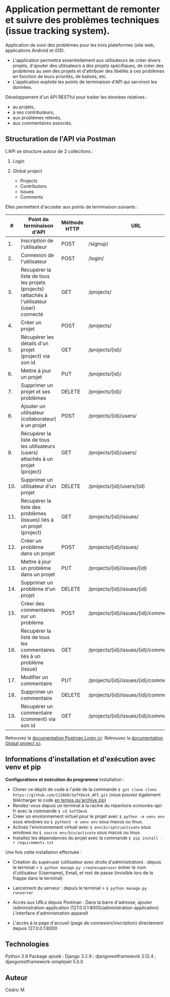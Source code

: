 # Application permettant de remonter et suivre des problèmes techniques (issue tracking system).

Application de suivi des problèmes pour les trois plateformes (site web, applications Android et iOS).
- L'application permettra essentiellement aux utilisateurs de créer divers projets, d'ajouter des utilisateurs à des projets spécifiques, de créer des problèmes au sein des projets et d'attribuer des libellés à ces problèmes en fonction de leurs priorités, de balises, etc.
- L'application exploite les points de terminaison d'API qui serviront les données.


Développement d'un API RESTful pour traiter les données relatives :
- au projets,
- à ses contributeurs, 
- aux problèmes relevés,
- aux commentaires associés.

## Structuration de l'API via Postman

L'API se structure autour de 2 collections :
1. Login
   
2. Global project
    * Projects
    * Contributors
    * Issues
    * Comments


Elles permettent d'acceder aux points de terminaison suivants :

|	#	|	Point de terminaison d'API	|	Méthode HTTP	|	URL	|
|	-----	|	-----------------------------	|	--------------	|	--------------------------------------------------------	|
|	1.	|	Inscription de l'utilisateur	|	POST	|	/signup/	|
|	2.	|	Connexion de l'utilisateur	|	POST	|	/login/	|
|	3.	|	Récupérer la liste de tous les projets (projects) rattachés à l'utilisateur (user) connecté	|	GET	|	/projects/	|
|	4.	|	Créer un projet	|	POST	|	/projects/	|
|	5.	|	Récupérer les détails d'un projet (project) via son id	|	GET	|	/projects/{id}/	|
|	6.	|	Mettre à jour un projet	|	PUT	|	/projects/{id}/	|
|	7.	|	Supprimer un projet et ses problèmes	|	DELETE	|	/projects/{id}/	|
|	8.	|	Ajouter un utilisateur (collaborateur) à un projet	|	POST	|	/projects/{id}/users/	|
|	9.	|	Récupérer la liste de tous les utilisateurs (users) attachés à un projet (project)	|	GET	|	/projects/{id}/users/	|
|	10.	|	Supprimer un utilisateur d'un projet	|	DELETE	|	/projects/{id}/users/{id}	|
|	11.	|	Récupérer la liste des problèmes (issues) liés à un projet (project)	|	GET	|	/projects/{id}/issues/	|
|	12.	|	Créer un problème dans un projet	|	POST	|	/projects/{id}/issues/	|
|	13.	|	Mettre à jour un problème dans un projet	|	PUT	|	/projects/{id}/issues/{id}	|
|	14.	|	Supprimer un problème d'un projet	|	DELETE	|	/projects/{id}/issues/{id}	|
|	15.	|	Créer des commentaires sur un problème	|	POST	|	/projects/{id}/issues/{id}/comments/	|
|	16.	|	Récupérer la liste de tous les commentaires liés à un problème (issue)	|	GET	|	/projects/{id}/issues/{id}/comments/	|
|	17.	|	Modifier un commentaire	|	PUT	|	/projects/{id}/issues/{id}/comments/{id}	|
|	18.	|	Supprimer un commentaire	|	DELETE	|	/projects/{id}/issues/{id}/comments/{id}	|
|	19.	|	Récupérer un commentaire (comment) via son id	|	GET	|	/projects/{id}/issues/{id}/comments/{id}	|


Retrouvez la [documentation Postman Login ici](https://documenter.getpostman.com/view/18184212/UVJeEG8B).
Retrouvez la [documentation Global project ici](https://documenter.getpostman.com/view/18184212/UVJeEG8C).







## Informations d'installation et d'exécution avec venv et pip


**Configurations et exécution du programme**
Installation :
- Cloner ce dépôt de code à l'aide de la commande `$ git clone clone https://github.com/C22660/SoftDesk_API.git` (vous pouvez également télécharger le code [en temps qu'archive zip](https://github.com/C22660/SoftDesk_API/archive/refs/heads/master.zip))
- Rendez-vous depuis un terminal à la racine du répertoire ocmovies-api-fr avec la commande `$ cd SoftDesk`
- Créer un environnement virtuel pour le projet avec `$ python -m venv env` sous windows ou `$ python3 -m venv env` sous macos ou linux.
- Activez l'environnement virtuel avec `$ env\Scripts\activate` sous windows ou `$ source env/bin/activate` sous macos ou linux.
- Installez les dépendances du projet avec la commande `$ pip install -r requirements.txt`

Une fois cette installation effectuée :

- Création du superuser (utilisateur avec droits d'administration) :
depuis le terminal > `$ python manage.py createsuperuser`
entrer le nom d'utilisateur (Username), Email, et mot de passe (invisible lors de la frappe dans le terminal)

- Lancement du serveur :
depuis le terminal > `$ python manage.py runserver`

- Accès aux URLs depuis Postman :
Dans la barre d'adresse, ajouter /administration-application
(127.0.0.1:8000/administration-application)
L'interface d'administration apparaît

- L'accès à la page d'accueil (page de connexion/inscription) directement depuis 127.0.0.1:8000

## Technologies
Python 3.9
Package ajouté : Django 3.2.9 ; djangorestframework 3.12.4 ; djangorestframework-simplejwt 5.0.0

## Auteur        
Cédric M
